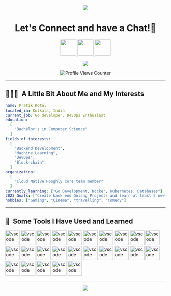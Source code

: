 <p align="center">
  <img src="https://capsule-render.vercel.app/api?type=waving&color=timeGradient&text=Namaste&ensp;Developers!&height=100&width=500&section=header"/>
</p>

<h1 align="center">
  Let's Connect and have a Chat!💬
</h1>

<p align="center">
<a href="https://www.linkedin.com/in/pratik-kotal-513015218/">
  <img height="50" src="https://user-images.githubusercontent.com/90355085/281137688-82980221-93b3-4e39-8817-1f9c4859ab88.png"/>
</a>
<a href="https://twitter.com/PratikKotal">
  <img height="50" src="https://user-images.githubusercontent.com/90355085/281137701-08ff53b8-e31d-4073-a7e8-58c882a8e0a1.png"/>
</a>
<a href="https://discord.com/users/pratiksdscrd">
  <img height="50" src="https://user-images.githubusercontent.com/90355085/281137706-caeeb172-3feb-4257-9895-fef9447d4193.png"/>
</a>
</p>

<p align="center">
  <img src= "https://user-images.githubusercontent.com/90355085/281143677-08efe14d-c626-4159-a5d9-b1135dfff330.gif">
</p>

<p align="center">
  <img src="https://komarev.com/ghpvc/?username=PratikforCoding&style=for-the-badge&color=red" alt="Profile Views Counter">
</p>

---

<h2> 👨🏻‍💻 &nbsp;A Little Bit About Me and My Interests</h2>

```yaml
name: Pratik Kotal
located_in: Kolkata, India
current_job: Go developer, DevOps Enthusiast
education:
  [
    "Bachelor's in Computer Science"
  ]
fields_of_interests:
  [
    "Backend Development",
    "Machine Learning",
    "DevOps",
    "Block-chain"
  ]
organization:
  [
    "Cloud Native Hooghly core team member"
  ]
currently_learning: ["Go Development, Docker, Kubernetes, Databases"]
2023 Goals: ["Create back end Golang Projects and learn at least 5 new Technologies."]
hobbies: ["Gaming", "Cinema", "travelling", "Comedy"]
```
  
---  
  
<h2> 🚀 &nbsp;Some Tools I Have Used and Learned</h2>
<p align="left">
<img src="https://user-images.githubusercontent.com/25181517/192108372-f71d70ac-7ae6-4c0d-8395-51d8870c2ef0.png" alt="vscode" width="45" height="45"/>
<img src="https://user-images.githubusercontent.com/25181517/192108374-8da61ba1-99ec-41d7-80b8-fb2f7c0a4948.png" alt="vscode" width="45" height="45"/>
<img src="https://user-images.githubusercontent.com/25181517/192107854-765620d7-f909-4953-a6da-36e1ef69eea6.png" alt="vscode" width="45" height="45"/>
<img src="https://user-images.githubusercontent.com/25181517/192108890-200809d1-439c-4e23-90d3-b090cf9a4eea.png" alt="vscode" width="45" height="45"/>
<img src="https://user-images.githubusercontent.com/25181517/192108891-d86b6220-e232-423a-bf5f-90903e6887c3.png" alt="vscode" width="45" height="45"/>
<img src="https://user-images.githubusercontent.com/25181517/190887576-6653f877-8439-4521-82f3-403086ead892.png" alt="vscode" width="45" height="45"/>
<img src="https://user-images.githubusercontent.com/25181517/183914128-3fc88b4a-4ac1-40e6-9443-9a30182379b7.png" alt="vscode" width="45" height="45"/>
<img src="https://user-images.githubusercontent.com/25181517/192158954-f88b5814-d510-4564-b285-dff7d6400dad.png" alt="vscode" width="45" height="45"/>
<img src="https://user-images.githubusercontent.com/25181517/183898674-75a4a1b1-f960-4ea9-abcb-637170a00a75.png" alt="vscode" width="45" height="45"/>
<img src="https://user-images.githubusercontent.com/25181517/117447155-6a868a00-af3d-11eb-9cfe-245df15c9f3f.png" alt="vscode" width="45" height="45"/>
<img src="https://user-images.githubusercontent.com/25181517/183568594-85e280a7-0d7e-4d1a-9028-c8c2209e073c.png" alt="vscode" width="45" height="45"/>
<img src="https://user-images.githubusercontent.com/25181517/183859966-a3462d8d-1bc7-4880-b353-e2cbed900ed6.png" alt="vscode" width="45" height="45"/>
<img src="https://user-images.githubusercontent.com/25181517/117201156-9a724800-adec-11eb-9a9d-3cd0f67da4bc.png" alt="vscode" width="45" height="45"/>
<img src="https://user-images.githubusercontent.com/25181517/192106070-46255bcf-65e6-4c6b-a296-bf8d0d8fb2a7.png" alt="vscode" width="45" height="45"/>
<img src="https://user-images.githubusercontent.com/25181517/183423507-c056a6f9-1ba8-4312-a350-19bcbc5a8697.png" alt="vscode" width="45" height="45"/>
<img src="https://user-images.githubusercontent.com/25181517/183570228-6a040b9f-3ddf-47a2-a201-743121dac664.png" alt="vscode" width="45" height="45"/>
<img src="https://user-images.githubusercontent.com/25181517/192149581-88194d20-1a37-4be8-8801-5dc0017ffbbe.png" alt="vscode" width="45" height="45"/>
<img src="https://user-images.githubusercontent.com/25181517/117208740-bfb78400-adf5-11eb-97bb-09072b6bedfc.png" alt="vscode" width="45" height="45"/>
<img src="https://user-images.githubusercontent.com/25181517/192158606-7c2ef6bd-6e04-47cf-b5bc-da2797cb5bda.png" alt="vscode" width="45" height="45"/>
<img src="https://user-images.githubusercontent.com/25181517/117207330-263ba280-adf4-11eb-9b97-0ac5b40bc3be.png" alt="vscode" width="45" height="45"/>
<img src="https://user-images.githubusercontent.com/25181517/182534006-037f08b5-8e7b-4e5f-96b6-5d2a5558fa85.png" alt="vscode" width="45" height="45"/>
<img src="https://user-images.githubusercontent.com/25181517/179090274-733373ef-3b59-4f28-9ecb-244bea700932.png" alt="vscode" width="45" height="45"/>
<img src="https://user-images.githubusercontent.com/25181517/183896132-54262f2e-6d98-41e3-8888-e40ab5a17326.png" alt="vscode" width="45" height="45"/>
<img src="https://user-images.githubusercontent.com/25181517/186884152-ae609cca-8cf1-4175-8d60-1ce1fa078ca2.png" alt="vscode" width="45" height="45"/>
<img src="https://user-images.githubusercontent.com/25181517/186884153-99edc188-e4aa-4c84-91b0-e2df260ebc33.png" alt="vscode" width="45" height="45"/>
</p>
</p>

---
<!--
<h2> 📊 &nbsp;My Github Stat!</h2>

![Pratik's GitHub stats](https://github-readme-stats.vercel.app/api?username=PratikforCoding&show_icons=true&theme=tokyonight)
-->
<!--
<picture>
  <img alt="github-snake" src="github-contribution-grid-snake.svg"/>
</picture>
-->
<p align="center">
  <img src="https://capsule-render.vercel.app/api?type=waving&color=timeGradient&height=100&width=500&section=footer"/>
</p>
